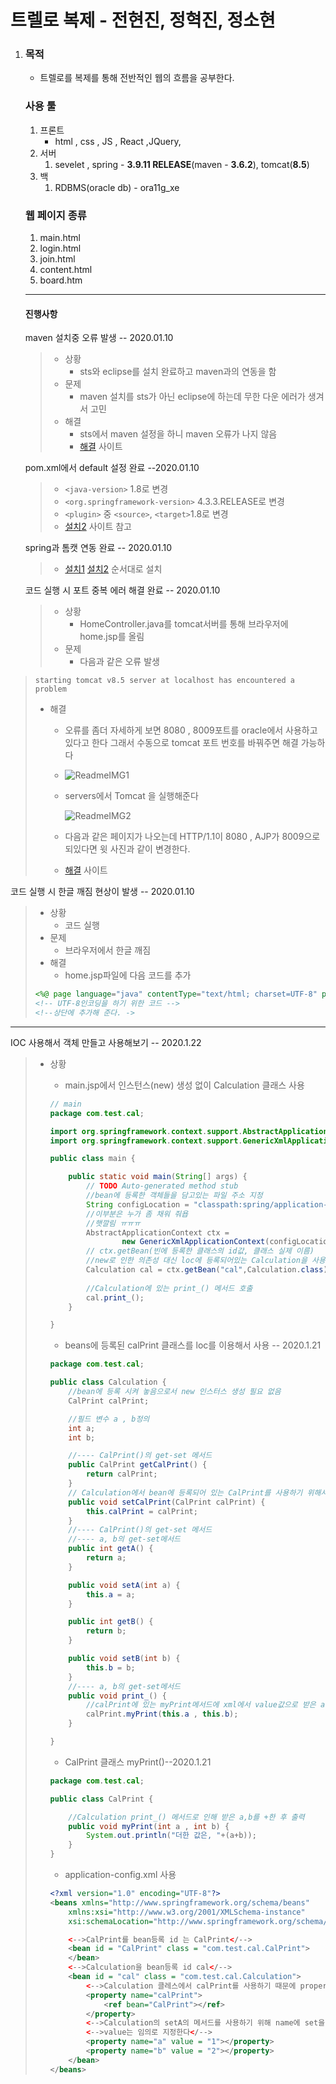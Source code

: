 # 트렐로 복제 - 전현진, 정혁진, 정소현

1. ### 목적

   - 트렐로를 복제를 통해 전반적인 웹의 흐름을 공부한다.

   ### 사용 툴

   1. 프론트
      - html , css , JS , React ,JQuery, 
   2. 서버
      1. sevelet , spring - **3.9.11 RELEASE**(maven - **3.6.2**), tomcat(**8.5**)
   3. 백
      1. RDBMS(oracle db)  - ora11g_xe

   ### 웹 페이지 종류

   1. main.html
   2. login.html
   3. join.html
   4. content.html
   5. board.htm

   

   

   

   -------------

   #### 진행사항

   maven 설치중 오류 발생 -- 2020.01.10

   > - 상황
   >   - sts와 eclipse를 설치 완료하고 maven과의 연동을 함
   > - 문제
   >   - maven 설치를 sts가 아닌 eclipse에 하는데 무한 다운 에러가 생겨서 고민
   > - 해결 
   >   - sts에서 maven 설정을 하니 maven 오류가 나지 않음 
   >   - [해결](https://aristatait.tistory.com/65) 사이트

   pom.xml에서 default 설정 완료 --2020.01.10

   > - `<java-version>`  1.8로 변경
   > - `<org.springframework-version>` 4.3.3.RELEASE로 변경
   > - `<plugin>` 중 `<source>`, `<target>`1.8로 변경
   > - [설치2](https://all-record.tistory.com/156) 사이트 참고

   spring과 톰캣 연동 완료 -- 2020.01.10

   > - [설치1](https://all-record.tistory.com/46) [설치2](https://all-record.tistory.com/156) 순서대로 설치

    코드 실행 시 포트 중복 에러 해결 완료 -- 2020.01.10

   > - 상황
   >   - HomeController.java를 tomcat서버를 통해 브라우저에 home.jsp를 올림
   > - 문제
   >   - 다음과 같은 오류 발생
>
   > ```word
   > starting tomcat v8.5 server at localhost has encountered a problem
   > ```
>
   > - 해결 
>
   >   - 오류를 좀더 자세하게 보면 8080 , 8009포트를 oracle에서 사용하고 있다고 한다 그래서 수동으로 tomcat 포트 번호를 바꿔주면 해결 가능하다 
>
   >   
>
   >   - ![ReadmeIMG1](Readme.assets/ReadmeIMG1.png)
>
   >   
>
   >   
>
   >   - servers에서 Tomcat 을 실행해준다
>
   >     ![ReadmeIMG2](Readme.assets/ReadmeIMG2.png)
   >
   >   - 다음과 같은 페이지가 나오는데 HTTP/1.1이 8080 , AJP가 8009으로 되있다면 윗 사진과 같이 변경한다.
   >
   >   - [해결](https://coding-factory.tistory.com/13)  사이트

코드 실행 시 한글 깨짐 현상이 발생 -- 2020.01.10

   > - 상황
   >   - 코드 실행
   > - 문제
   >   - 브라우저에서 한글 깨짐
   > - 해결
   >   - home.jsp파일에 다음 코드를 추가
   >
   > ```jsp
   > <%@ page language="java" contentType="text/html; charset=UTF-8" pageEncoding="UTF-8" %>
   > <!-- UTF-8인코딩을 하기 위한 코드 -->
   > <!--상단에 추가해 준다. ->
   > ```

---------------------

IOC 사용해서 객체 만들고 사용해보기 -- 2020.1.22

> - 상황
>
>   - main.jsp에서 인스턴스(new) 생성 없이 Calculation 클래스 사용
>
>   ``` java
>   // main
>   package com.test.cal;
>   
>   import org.springframework.context.support.AbstractApplicationContext;
>   import org.springframework.context.support.GenericXmlApplicationContext;
>   
>   public class main {
>   
>   	public static void main(String[] args) {
>   		// TODO Auto-generated method stub
>           //bean에 등록한 객체들을 담고있는 파일 주소 지정
>   		String configLocation = "classpath:spring/application-config.xml";
>   		//이부분은 누가 좀 채워 줘욥
>           //햇깔림 ㅠㅠㅠ
>   		AbstractApplicationContext ctx = 
>   	            new GenericXmlApplicationContext(configLocation);
>   		// ctx.getBean(빈에 등록한 클래스의 id값, 클래스 실제 이름)
>           //new로 인한 의존성 대신 loc에 등록되어있는 Calculation을 사용하기 위한 메서드
>   		Calculation cal = ctx.getBean("cal",Calculation.class);
>   		
>   		//Calculation에 있는 print_() 메서드 호출
>   		cal.print_();
>   	}
>   
>   }
>   
>   ```
>   -  beans에 등록된 calPrint 클래스를 loc를 이용해서 사용 -- 2020.1.21
>
>   ```java
>   package com.test.cal;
>   
>   public class Calculation {
>   	//bean에 등록 시켜 놓음으로서 new 인스터스 생성 필요 없음
>   	CalPrint calPrint;
>   
>   	//필드 변수 a , b정의
>   	int a;
>   	int b;
>   
>   	//---- CalPrint()의 get-set 메서드
>   	public CalPrint getCalPrint() {
>   		return calPrint;
>   	}
>   	// Calculation에서 bean에 등록되어 있는 CalPrint를 사용하기 위해서는 setter 메서드가 필요하다 
>   	public void setCalPrint(CalPrint calPrint) {
>   		this.calPrint = calPrint;
>   	}
>   	//---- CalPrint()의 get-set 메서드	
>       //---- a, b의 get-set메서드 
>   	public int getA() {
>   		return a;
>   	}
>   
>   	public void setA(int a) {
>   		this.a = a;
>   	}
>   
>   	public int getB() {
>   		return b;
>   	}
>   
>   	public void setB(int b) {
>   		this.b = b;
>   	}
>       //---- a, b의 get-set메서드 
>   	public void print_() {
>           //calPrint에 있는 myPrint메서드에 xml에서 value값으로 받은 a,b를 인수로 넘김
>   		calPrint.myPrint(this.a , this.b);
>   	}
>   
>   }
>   ```
>
>   - CalPrint 클래스 myPrint()--2020.1.21
>
>   ```java
>   package com.test.cal;
>   
>   public class CalPrint {
>   
>       //Calculation print_() 메서드로 인해 받은 a,b를 +한 후 출력
>   	public void myPrint(int a , int b) {
>   		System.out.println("더한 값은, "+(a+b));
>   	}
>   }
>   ```
>
>   - application-config.xml 사용
>
>   ``` xml
>   <?xml version="1.0" encoding="UTF-8"?>
>   <beans xmlns="http://www.springframework.org/schema/beans"
>   	xmlns:xsi="http://www.w3.org/2001/XMLSchema-instance"
>   	xsi:schemaLocation="http://www.springframework.org/schema/beans http://www.springframework.org/schema/beans/spring-beans.xsd">
>   
>       <-->CalPrint를 bean등록 id 는 CalPrint</-->
>   	<bean id = "CalPrint" class = "com.test.cal.CalPrint">
>   	</bean>
>   	<-->Calculation을 bean등록 id cal</-->
>   	<bean id = "cal" class = "com.test.cal.Calculation">
>           <-->Calculation 클레스에서 calPrint를 사용하기 때문에 property 태그를 이용해서 ref 		   지정</-->
>   		<property name="calPrint">
>   			<ref bean="CalPrint"></ref>
>   		</property>
>           <-->Calculation의 setA의 메서드를 사용하기 위해 name에 set을 지우고 첫 글자가 대문			자라면 소문자로 바꾼뒤 name을 지정한다</-->
>           <-->value는 임의로 지정한다</-->
>   		<property name="a" value = "1"></property>
>   		<property name="b" value = "2"></property>
>   	</bean>
>   </beans>
>   ```
>
>   